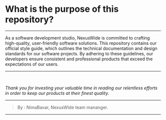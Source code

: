 # What is the purpose of this repository?


---

As a software development studio, NexusWide is committed to crafting high-quality, user-friendly software solutions. This repository contains our official style guide, which outlines the technical documentation and design standards for our software projects. By adhering to these guidelines, our developers ensure consistent and professional products that exceed the expectations of our users.

---


<br>


*Thank you for investing your valuable time in reading our relentless efforts in order to keep our products at their finest quality.*

---

> By : NimaBavar, NexusWide team mananger.

----
